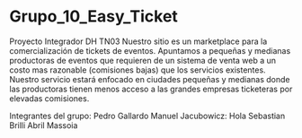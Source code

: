 # Grupo_10_Easy_Ticket
Proyecto Integrador DH TN03
Nuestro sitio es un marketplace para la comercialización de tickets de eventos. Apuntamos a pequeñas y medianas productoras de eventos que requieren de un sistema de venta web a un costo mas razonable (comisiones bajas) que los servicios existentes. Nuestro servicio estará enfocado en ciudades pequeñas y medianas donde las productoras tienen menos acceso a las grandes empresas ticketeras por elevadas comisiones.

Integrantes del grupo:
Pedro Gallardo
Manuel Jacubowicz: Hola
Sebastian Brilli
Abril Massoia




